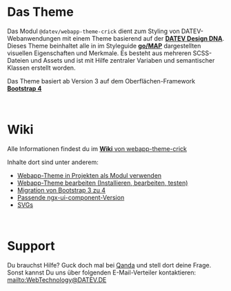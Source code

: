 # Das Theme

Das Modul `@datev/webapp-theme-crick` dient zum Styling von DATEV-Webanwendungen mit einem Theme basierend auf der [**DATEV Design DNA**](https://go/dna). Dieses Theme beinhaltet alle in im Styleguide [**go/MAP**](https://go/map) dargestellten visuellen Eigenschaften und Merkmale. Es besteht aus mehreren SCSS-Dateien und Assets und ist mit Hilfe zentraler Variaben und semantischer Klassen erstellt worden.

Das Theme basiert ab Version 3 auf dem Oberflächen-Framework [**Bootstrap 4**](https://i/getbootstrap.com)

&nbsp;</br>


# Wiki

Alle Informationen findest du im [**Wiki** von webapp-theme-crick](https://git.zd.datev.de/webappcommunity/frontend/webapp-theme-crick/wikis/home)

Inhalte dort sind unter anderem:

* [Webapp-Theme in Projekten als Modul verwenden](https://git.zd.datev.de/webappcommunity/frontend/webapp-theme-crick/wikis/how-to/Webapp-Theme-Modul-verwenden)
* [Webapp-Theme bearbeiten (Installieren, bearbeiten, testen)](https://git.zd.datev.de/webappcommunity/frontend/webapp-theme-crick/wikis/how-to/Webapp-Theme-bearbeiten)
* [Migration von Bootstrap 3 zu 4](https://git.zd.datev.de/webappcommunity/frontend/webapp-theme-crick/wikis/v3/Migration-Guide)
* [Passende ngx-ui-component-Version](https://git.zd.datev.de/webappcommunity/frontend/webapp-theme-crick/wikis/home)
* [SVGs](https://git.zd.datev.de/webappcommunity/frontend/webapp-theme-crick/wikis/how-to/SVGs)

&nbsp;</br>



# Support
 Du brauchst Hilfe? Guck doch mal bei [Qanda](https://go/qanda) und stell dort deine Frage. Sonst kannst Du uns über folgenden E-Mail-Verteiler kontaktieren: <mailto:WebTechnology@DATEV.DE>
